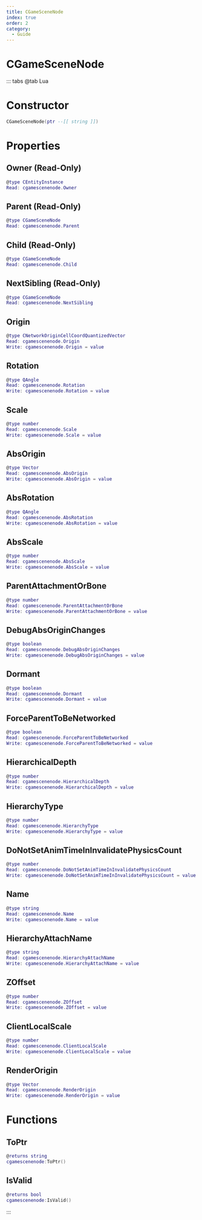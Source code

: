 ```yaml
---
title: CGameSceneNode
index: true
order: 2
category:
  - Guide
---
```


# CGameSceneNode

::: tabs
@tab Lua
# Constructor
```lua
CGameSceneNode(ptr --[[ string ]])
```
# Properties
## Owner (Read-Only)
```lua
@type CEntityInstance
Read: cgamescenenode.Owner
```
## Parent (Read-Only)
```lua
@type CGameSceneNode
Read: cgamescenenode.Parent
```
## Child (Read-Only)
```lua
@type CGameSceneNode
Read: cgamescenenode.Child
```
## NextSibling (Read-Only)
```lua
@type CGameSceneNode
Read: cgamescenenode.NextSibling
```
## Origin 
```lua
@type CNetworkOriginCellCoordQuantizedVector
Read: cgamescenenode.Origin
Write: cgamescenenode.Origin = value
```
## Rotation 
```lua
@type QAngle
Read: cgamescenenode.Rotation
Write: cgamescenenode.Rotation = value
```
## Scale 
```lua
@type number
Read: cgamescenenode.Scale
Write: cgamescenenode.Scale = value
```
## AbsOrigin 
```lua
@type Vector
Read: cgamescenenode.AbsOrigin
Write: cgamescenenode.AbsOrigin = value
```
## AbsRotation 
```lua
@type QAngle
Read: cgamescenenode.AbsRotation
Write: cgamescenenode.AbsRotation = value
```
## AbsScale 
```lua
@type number
Read: cgamescenenode.AbsScale
Write: cgamescenenode.AbsScale = value
```
## ParentAttachmentOrBone 
```lua
@type number
Read: cgamescenenode.ParentAttachmentOrBone
Write: cgamescenenode.ParentAttachmentOrBone = value
```
## DebugAbsOriginChanges 
```lua
@type boolean
Read: cgamescenenode.DebugAbsOriginChanges
Write: cgamescenenode.DebugAbsOriginChanges = value
```
## Dormant 
```lua
@type boolean
Read: cgamescenenode.Dormant
Write: cgamescenenode.Dormant = value
```
## ForceParentToBeNetworked 
```lua
@type boolean
Read: cgamescenenode.ForceParentToBeNetworked
Write: cgamescenenode.ForceParentToBeNetworked = value
```
## HierarchicalDepth 
```lua
@type number
Read: cgamescenenode.HierarchicalDepth
Write: cgamescenenode.HierarchicalDepth = value
```
## HierarchyType 
```lua
@type number
Read: cgamescenenode.HierarchyType
Write: cgamescenenode.HierarchyType = value
```
## DoNotSetAnimTimeInInvalidatePhysicsCount 
```lua
@type number
Read: cgamescenenode.DoNotSetAnimTimeInInvalidatePhysicsCount
Write: cgamescenenode.DoNotSetAnimTimeInInvalidatePhysicsCount = value
```
## Name 
```lua
@type string
Read: cgamescenenode.Name
Write: cgamescenenode.Name = value
```
## HierarchyAttachName 
```lua
@type string
Read: cgamescenenode.HierarchyAttachName
Write: cgamescenenode.HierarchyAttachName = value
```
## ZOffset 
```lua
@type number
Read: cgamescenenode.ZOffset
Write: cgamescenenode.ZOffset = value
```
## ClientLocalScale 
```lua
@type number
Read: cgamescenenode.ClientLocalScale
Write: cgamescenenode.ClientLocalScale = value
```
## RenderOrigin 
```lua
@type Vector
Read: cgamescenenode.RenderOrigin
Write: cgamescenenode.RenderOrigin = value
```
# Functions
## ToPtr
```lua
@returns string
cgamescenenode:ToPtr()
```
## IsValid
```lua
@returns bool
cgamescenenode:IsValid()
```

:::